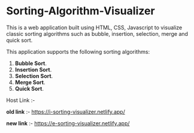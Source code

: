 # Sorting-Algorithm-Visualizer 
This is a web application built using HTML, CSS, Javascript to visualize classic sorting algorithms such as bubble, insertion, selection, merge and quick sort. 

This application supports the following sorting algorithms:

1. **Bubble Sort**.
2. **Insertion Sort**.
3. **Selection Sort**.
4. **Merge Sort**.
5. **Quick Sort**.

Host Link :-

**old link** :- https://i-sorting-visualizer.netlify.app/

**new link** :- https://e-sorting-visualizer.netlify.app/
